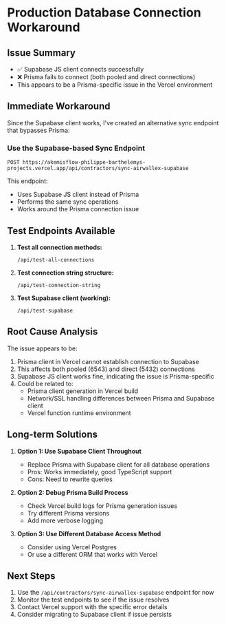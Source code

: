 # Production Database Connection Workaround

## Issue Summary
- ✅ Supabase JS client connects successfully
- ❌ Prisma fails to connect (both pooled and direct connections)
- This appears to be a Prisma-specific issue in the Vercel environment

## Immediate Workaround

Since the Supabase client works, I've created an alternative sync endpoint that bypasses Prisma:

### Use the Supabase-based Sync Endpoint
```
POST https://akemisflow-philippe-barthelemys-projects.vercel.app/api/contractors/sync-airwallex-supabase
```

This endpoint:
- Uses Supabase JS client instead of Prisma
- Performs the same sync operations
- Works around the Prisma connection issue

## Test Endpoints Available

1. **Test all connection methods:**
   ```
   /api/test-all-connections
   ```

2. **Test connection string structure:**
   ```
   /api/test-connection-string
   ```

3. **Test Supabase client (working):**
   ```
   /api/test-supabase
   ```

## Root Cause Analysis

The issue appears to be:
1. Prisma client in Vercel cannot establish connection to Supabase
2. This affects both pooled (6543) and direct (5432) connections
3. Supabase JS client works fine, indicating the issue is Prisma-specific
4. Could be related to:
   - Prisma client generation in Vercel build
   - Network/SSL handling differences between Prisma and Supabase client
   - Vercel function runtime environment

## Long-term Solutions

1. **Option 1: Use Supabase Client Throughout**
   - Replace Prisma with Supabase client for all database operations
   - Pros: Works immediately, good TypeScript support
   - Cons: Need to rewrite queries

2. **Option 2: Debug Prisma Build Process**
   - Check Vercel build logs for Prisma generation issues
   - Try different Prisma versions
   - Add more verbose logging

3. **Option 3: Use Different Database Access Method**
   - Consider using Vercel Postgres
   - Or use a different ORM that works with Vercel

## Next Steps

1. Use the `/api/contractors/sync-airwallex-supabase` endpoint for now
2. Monitor the test endpoints to see if the issue resolves
3. Contact Vercel support with the specific error details
4. Consider migrating to Supabase client if issue persists